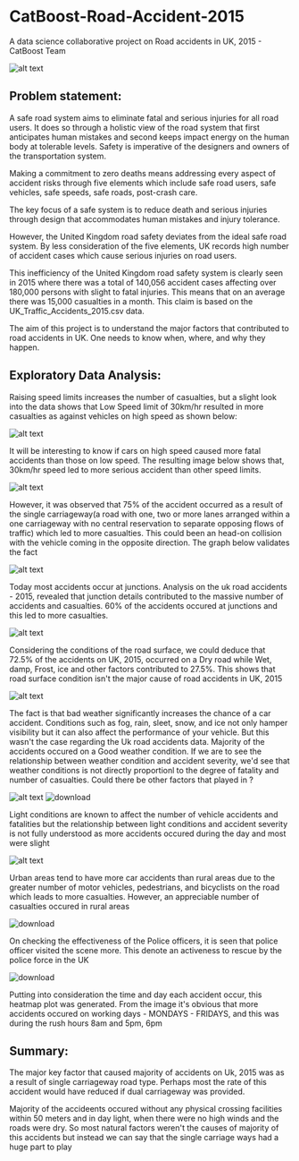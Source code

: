 # CatBoost-Road-Accident-2015
A data science collaborative project on Road accidents in UK, 2015  - CatBoost Team

![alt text](https://github.com/Smartify-Tech/CatBoost-Road-Accident-2015/blob/main/images/road_accident_image.jpg?raw=true)

## Problem statement: 
A safe road system aims to eliminate fatal and serious injuries for all road users. It does so through a holistic view of the road system that first anticipates human mistakes and second keeps impact energy on the human body at tolerable levels. Safety is imperative of the designers and owners of the transportation system.

Making a commitment to zero deaths means addressing every aspect of accident risks through five elements which include safe road users, safe vehicles, safe speeds, safe roads, post-crash care.

The key focus of a safe system is to reduce death and serious injuries through design that accommodates human mistakes and injury tolerance.

However, the United Kingdom road safety deviates from the ideal safe road system. By less consideration of the five elements, UK records high number of accident cases which cause serious injuries on road users.

This inefficiency of the United Kingdom road safety system is clearly seen in 2015 where there was a total of 140,056 accident cases affecting over 180,000 persons with slight to fatal injuries. This means that on an average there was 15,000 casualties in a month. This claim is based on the UK_Traffic_Accidents_2015.csv data.

The aim of this project is to understand the major factors that contributed to road accidents in UK. One needs to know when, where, and why they happen.

## Exploratory Data Analysis:
Raising speed limits increases the number of casualties, but a slight look into the data shows that Low Speed limit of 30km/hr resulted in more casualties as against vehicles on high speed as shown below:

![alt text](https://github.com/Smartify-Tech/CatBoost-Road-Accident-2015/blob/main/images/casualties_by_speed.png?raw=true)

It will be interesting to know if cars on high speed caused more fatal accidents than those on low speed. The resulting image below shows that, 30km/hr speed led to more serious accident than other speed limits.

![alt text](https://github.com/Smartify-Tech/CatBoost-Road-Accident-2015/blob/main/images/speed_on_severity.png?raw=true)

However, it was observed that 75% of the accident occurred as a result of the single carriageway(a road with one, two or more lanes arranged within a one carriageway with no central reservation to separate opposing flows of traffic) which led to more casualties. This could been an head-on collision with the vehicle coming in the opposite direction. The graph below validates the fact

![alt text](https://github.com/Smartify-Tech/CatBoost-Road-Accident-2015/blob/main/images/casualties_by_road_type.png?casualties_by_road_type.pngraw=true)

Today most accidents occur at junctions. Analysis on the uk road accidents - 2015, revealed that junction details contributed to the massive number of accidents and casualties. 60% of the accidents occured at junctions and this led to more casualties.

![alt text](https://github.com/Smartify-Tech/CatBoost-Road-Accident-2015/blob/main/images/casualites_by_junction_details.png?raw=true)

Considering the conditions of the road surface, we could deduce that 72.5% of the accidents on UK, 2015, occurred on a Dry road while Wet, damp, Frost, ice and other factors contributed to 27.5%. This shows that road surface condition isn't the major cause of road accidents in UK, 2015

![alt text](https://github.com/Smartify-Tech/CatBoost-Road-Accident-2015/blob/main/images/accident_by_surface_condition.png?raw=true)

The fact is that bad weather significantly increases the chance of a car accident. Conditions such as fog, rain, sleet, snow, and ice not only hamper visibility but it can also affect the performance of your vehicle. But this wasn't the case regarding the Uk road accidents data. Majority of the accidents occured on a Good weather condition. If we are to see the relationship between weather condition and accident severity, we'd see that weather conditions is not directly proportionl to the degree of fatality and number of casualties. Could there be other factors that played in ?

![alt text](https://github.com/Smartify-Tech/CatBoost-Road-Accident-2015/blob/main/images/analysis_on_weather_condition.png?raw=true)
![download](https://user-images.githubusercontent.com/67028610/155322949-f6324b98-3de8-409a-9939-3250b424c753.png)

Light conditions are known to affect the number of vehicle accidents and fatalities but the relationship between light conditions and accident severity is not fully understood as more accidents occured during the day and most were slight

![alt text](https://github.com/Smartify-Tech/CatBoost-Road-Accident-2015/blob/main/images/light_conditions.png?raw=true)

Urban areas tend to have more car accidents than rural areas due to the greater number of motor vehicles, pedestrians, and bicyclists on the road which leads to more casualties. However, an appreciable  number of casualties occured in rural areas

![download](https://user-images.githubusercontent.com/67028610/155323447-d0b74ea4-77d9-45ea-8766-5425bb5d3e3c.png)

On checking the effectiveness of the Police officers, it is seen that police officer visited the scene more. This denote an activeness to rescue by the police force in the UK

![download](https://user-images.githubusercontent.com/67028610/155324063-ba8578b0-938c-4ce5-ad95-872953c4c97a.png)

Putting into consideration the time and day each accident occur, this heatmap plot was generated. From the image it's obvious that more accidents occured on working days - MONDAYS - FRIDAYS, and this was during the rush hours 8am and 5pm, 6pm

## Summary:
The major key factor that caused majority of accidents on Uk, 2015 was as a result of single carriageway road type. Perhaps most the rate of this accident would have reduced if dual carriageway was provided.

Majority of the accideents occured without any physical crossing facilities within 50 meters and in day light, when there were no high winds and the roads were dry. So most natural factors weren't the causes of majority of this accidents but instead we can say that the single carriage ways had a huge part to play


